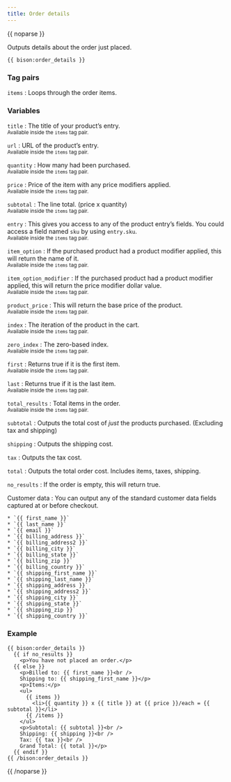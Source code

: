 ```yaml
---
title: Order details
---
```

{{ noparse }}

Outputs details about the order just placed.

    {{ bison:order_details }}

### Tag pairs
`items`
: Loops through the order items.

### Variables

`title`
: The title of your product’s entry.  
<small>Available inside the `items` tag pair.</small>

`url`
: URL of the product’s entry.  
<small>Available inside the `items` tag pair.</small>

`quantity`
: How many had been purchased.  
<small>Available inside the `items` tag pair.</small>

`price`
: Price of the item with any price modifiers applied.  
<small>Available inside the `items` tag pair.</small>

`subtotal`
: The line total. (price x quantity)  
<small>Available inside the `items` tag pair.</small>

`entry`
: This gives you access to any of the product entry’s fields.
You could access a field named `sku` by using `entry.sku`.  
<small>Available inside the `items` tag pair.</small>

`item_option`
: If the purchased product had a product modifier applied, this will return the name of it.  
<small>Available inside the `items` tag pair.</small>

`item_option_modifier`
: If the purchased product had a product modifier applied, this will return the price modifier dollar value.  
<small>Available inside the `items` tag pair.</small>

`product_price`
: This will return the base price of the product.  
<small>Available inside the `items` tag pair.</small>

`index`
: The iteration of the product in the cart.  
<small>Available inside the `items` tag pair.</small>

`zero_index`
: The zero-based index.  
<small>Available inside the `items` tag pair.</small>

`first`
: Returns true if it is the first item.  
<small>Available inside the `items` tag pair.</small>

`last`
: Returns true if it is the last item.  
<small>Available inside the `items` tag pair.</small>

`total_results`
: Total items in the order.  
<small>Available inside the `items` tag pair.</small>

`subtotal`
: Outputs the total cost of _just_ the products purchased. (Excluding tax and shipping)

`shipping`
: Outputs the shipping cost.

`tax`
: Outputs the tax cost.

`total`
: Outputs the total order cost. Includes items, taxes, shipping.

`no_results`
: If the order is empty, this will return true.

Customer data
:   You can output any of the standard customer data fields captured at or before checkout.

    * `{{ first_name }}`
    * `{{ last_name }}`
    * `{{ email }}`
    * `{{ billing_address }}`
    * `{{ billing_address2 }}`
    * `{{ billing_city }}`
    * `{{ billing_state }}`
    * `{{ billing_zip }}`
    * `{{ billing_country }}`
    * `{{ shipping_first_name }}`
    * `{{ shipping_last_name }}`
    * `{{ shipping_address }}`
    * `{{ shipping_address2 }}`
    * `{{ shipping_city }}`
    * `{{ shipping_state }}`
    * `{{ shipping_zip }}`
    * `{{ shipping_country }}`

### Example
~~~
{{ bison:order_details }}
  {{ if no_results }}
    <p>You have not placed an order.</p>
  {{ else }}
    <p>Billed to: {{ first_name }}<br />
    Shipping to: {{ shipping_first_name }}</p>
    <p>Items:</p>
    <ul>
      {{ items }}
        <li>{{ quantity }} x {{ title }} at {{ price }}/each = {{ subtotal }}</li>
      {{ /items }}
    </ul>
    <p>Subtotal: {{ subtotal }}<br />
    Shipping: {{ shipping }}<br />
    Tax: {{ tax }}<br />
    Grand Total: {{ total }}</p>
  {{ endif }}
{{ /bison:order_details }}
~~~

{{ /noparse }}